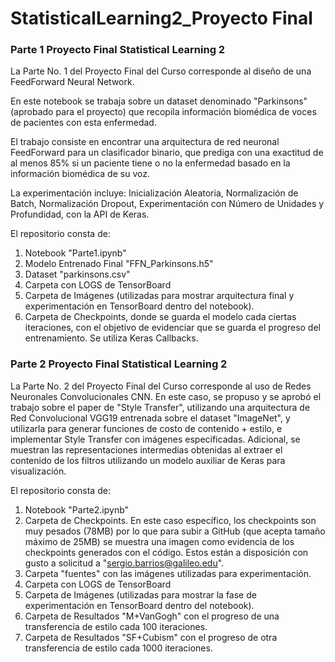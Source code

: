 # StatisticalLearning2_Proyecto Final

### Parte 1 Proyecto Final Statistical Learning 2

La Parte No. 1 del Proyecto Final del Curso corresponde al diseño de una FeedForward Neural Network.

En este notebook se trabaja sobre un dataset denominado "Parkinsons" (aprobado para el proyecto) que recopila información biomédica de voces de pacientes con esta enfermedad.

El trabajo consiste en encontrar una arquitectura de red neuronal FeedForward para un clasificador binario, que prediga con una exactitud de al menos 85% si un paciente tiene o no la enfermedad basado en la información biomédica de su voz.

La experimentación incluye: Inicialización Aleatoria, Normalización de Batch, Normalización Dropout, Experimentación con Número de Unidades y Profundidad, con la API de Keras.

El repositorio consta de:
1. Notebook "Parte1.ipynb"
2. Modelo Entrenado Final "FFN_Parkinsons.h5"
3. Dataset "parkinsons.csv"
4. Carpeta con LOGS de TensorBoard
5. Carpeta de Imágenes (utilizadas para mostrar arquitectura final y experimentación en TensorBoard dentro del notebook).
6. Carpeta de Checkpoints, donde se guarda el modelo cada ciertas iteraciones, con el objetivo de evidenciar que se guarda el progreso del entrenamiento. Se utiliza Keras Callbacks.

### Parte 2 Proyecto Final Statistical Learning 2

La Parte No. 2 del Proyecto Final del Curso corresponde al uso de Redes Neuronales Convolucionales CNN. En este caso, se propuso y se aprobó el trabajo sobre el paper de "Style Transfer", utilizando una arquitectura de Red Convolucional VGG19 entrenada sobre el dataset "ImageNet", y utilizarla para generar funciones de costo de contenido + estilo, e implementar Style Transfer con imágenes especificadas. Adicional, se muestran las representaciones intermedias obtenidas al extraer el contenido de los filtros utilizando un modelo auxiliar de Keras para visualización.

El repositorio consta de:
1. Notebook "Parte2.ipynb"
2. Carpeta de Checkpoints. En este caso específico, los checkpoints son muy pesados (78MB) por lo que para subir a GitHub (que acepta tamaño máximo de 25MB) se muestra una imagen como evidencia de los checkpoints generados con el código. Estos están a disposición con gusto a solicitud a "sergio.barrios@galileo.edu".
3. Carpeta "fuentes" con las imágenes utilizadas para experimentación.
4. Carpeta con LOGS de TensorBoard
5. Carpeta de Imágenes (utilizadas para mostrar la fase de experimentación en TensorBoard dentro del notebook).
6. Carpeta de Resultados "M+VanGogh" con el progreso de una transferencia de estilo cada 100 iteraciones.
7. Carpeta de Resultados "SF+Cubism" con el progreso de otra transferencia de estilo cada 1000 iteraciones.
